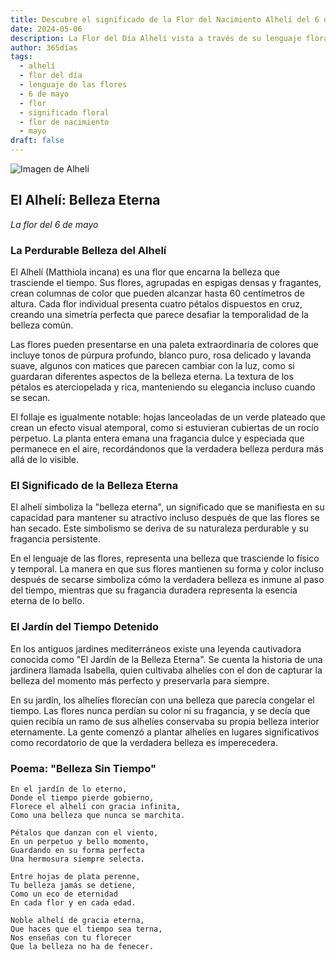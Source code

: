 ```yaml
---
title: Descubre el significado de la Flor del Nacimiento Alhelí del 6 de mayo
date: 2024-05-06
description: La Flor del Día Alhelí vista a través de su lenguaje floral e historias
author: 365días
tags:
  - alhelí
  - flor del día
  - lenguaje de las flores
  - 6 de mayo
  - flor
  - significado floral
  - flor de nacimiento
  - mayo
draft: false
---
```



![Imagen de Alhelí](https://cdn.pixabay.com/photo/2019/05/31/23/34/matthiola-4243235_1280.jpg#center#center)


## El Alhelí: Belleza Eterna
*La flor del 6 de mayo*

### La Perdurable Belleza del Alhelí

El Alhelí (Matthiola incana) es una flor que encarna la belleza que trasciende el tiempo. Sus flores, agrupadas en espigas densas y fragantes, crean columnas de color que pueden alcanzar hasta 60 centímetros de altura. Cada flor individual presenta cuatro pétalos dispuestos en cruz, creando una simetría perfecta que parece desafiar la temporalidad de la belleza común.

Las flores pueden presentarse en una paleta extraordinaria de colores que incluye tonos de púrpura profundo, blanco puro, rosa delicado y lavanda suave, algunos con matices que parecen cambiar con la luz, como si guardaran diferentes aspectos de la belleza eterna. La textura de los pétalos es aterciopelada y rica, manteniendo su elegancia incluso cuando se secan.

El follaje es igualmente notable: hojas lanceoladas de un verde plateado que crean un efecto visual atemporal, como si estuvieran cubiertas de un rocío perpetuo. La planta entera emana una fragancia dulce y especiada que permanece en el aire, recordándonos que la verdadera belleza perdura más allá de lo visible.

### El Significado de la Belleza Eterna

El alhelí simboliza la "belleza eterna", un significado que se manifiesta en su capacidad para mantener su atractivo incluso después de que las flores se han secado. Este simbolismo se deriva de su naturaleza perdurable y su fragancia persistente.

En el lenguaje de las flores, representa una belleza que trasciende lo físico y temporal. La manera en que sus flores mantienen su forma y color incluso después de secarse simboliza cómo la verdadera belleza es inmune al paso del tiempo, mientras que su fragancia duradera representa la esencia eterna de lo bello.

### El Jardín del Tiempo Detenido

En los antiguos jardines mediterráneos existe una leyenda cautivadora conocida como "El Jardín de la Belleza Eterna". Se cuenta la historia de una jardinera llamada Isabella, quien cultivaba alhelíes con el don de capturar la belleza del momento más perfecto y preservarla para siempre.

En su jardín, los alhelíes florecían con una belleza que parecía congelar el tiempo. Las flores nunca perdían su color ni su fragancia, y se decía que quien recibía un ramo de sus alhelíes conservaba su propia belleza interior eternamente. La gente comenzó a plantar alhelíes en lugares significativos como recordatorio de que la verdadera belleza es imperecedera.

### Poema: "Belleza Sin Tiempo"

```
En el jardín de lo eterno,
Donde el tiempo pierde gobierno,
Florece el alhelí con gracia infinita,
Como una belleza que nunca se marchita.

Pétalos que danzan con el viento,
En un perpetuo y bello momento,
Guardando en su forma perfecta
Una hermosura siempre selecta.

Entre hojas de plata perenne,
Tu belleza jamás se detiene,
Como un eco de eternidad
En cada flor y en cada edad.

Noble alhelí de gracia eterna,
Que haces que el tiempo sea terna,
Nos enseñas con tu florecer
Que la belleza no ha de fenecer.
```